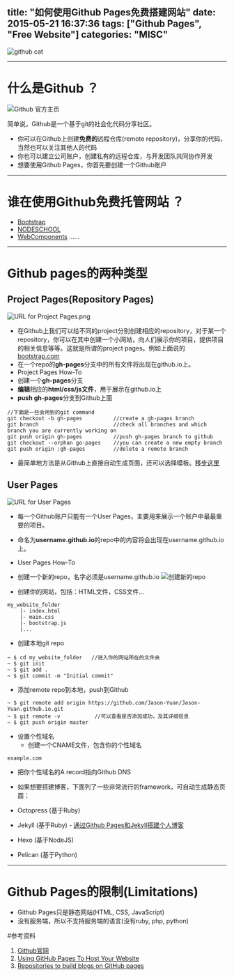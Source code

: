 title: "如何使用Github Pages免费搭建网站"
date: 2015-05-21 16:37:36
tags: ["Github Pages", "Free Website"]
categories: "MISC"
---

![github cat](http://i781.photobucket.com/albums/yy93/Jason__Yuan/424375-7f7a6a5949061599_zpscrjr1xfp.png)

<!-- more -->
***
# 什么是Github ？

![Github 官方主页](http://i781.photobucket.com/albums/yy93/Jason__Yuan/424375-014db44d0bb6f0f7_zpsexwsc3ui.png)

简单说，Github是一个基于git的社会化代码分享社区。
* 你可以在Github上创建**免费的**远程仓库(remote repository)，分享你的代码，当然也可以关注其他人的代码
* 你也可以建立公司账户，创建私有的远程仓库，与开发团队共同协作开发
* 想要使用Github Pages，你首先要创建一个Github账户

***

# 谁在使用Github免费托管网站 ？
* [Bootstrap](http://getbootstrap.com)
* [NODESCHOOL](http://nodeschool.io)
* [WebComponents](http://webcomponents.org)
......

***

# Github pages的两种类型
##  Project Pages(Repository Pages)

![URL for Project Pages.png](http://i781.photobucket.com/albums/yy93/Jason__Yuan/424375-e071f96267a1e69d_zpsewqfh7fn.png)

* 在Github上我们可以给不同的project分别创建相应的repository，对于某一个repository，你可以在其中创建一个小网站，向人们展示你的项目，提供项目的相关信息等等。这就是所谓的project pages。例如上面说的[bootstrap.com](http://getbootstrap.com)
* 在一个repo的**gh-pages**分支中的所有文件将出现在github.io上。
* Project Pages How-To
 * 创建一个**gh-pages**分支
 * **编辑**相应的**html/css/js文件**，用于展示在github.io上
 * **push gh-pages**分支到Github上面
```
//下面是一些会用到的git command
git checkout -b gh-pages          //create a gh-pages branch 
git branch                        //check all branches and which branch you are currently working on
git push origin gh-pages          //push gh-pages branch to github
git checkout --orphan go-pages    //you can create a new empty branch
git push origin :gh-pages         //delete a remote branch
```
* 最简单地方法是从Github上直接自动生成页面，还可以选择模板。[移步这里](https://help.github.com/articles/creating-pages-with-the-automatic-generator/)

## User Pages

![URL for User Pages](http://i781.photobucket.com/albums/yy93/Jason__Yuan/424375-9f56ef2d90636bf1_zps64yharth.png)

* 每一个Github账户只能有一个User Pages，主要用来展示一个账户中最最重要的项目。
* 命名为**username.github.io**的repo中的内容将会出现在username.github.io上。
* User Pages How-To
 * 创建一个新的repo，名字必须是username.github.io
![创建新的repo](http://i781.photobucket.com/albums/yy93/Jason__Yuan/424375-f4b4ec14803d7031_zpslghja8zm.png)

 * 创建你的网站，包括：HTML文件，CSS文件...
```
my_website_folder
    |- index.html
    |- main.css
    |- bootstrap.js
    |...
```
 * 创建本地git repo
```
~ $ cd my_website_folder   //进入你的网站所在的文件夹
~ $ git init
~ $ git add .
~ $ git commit -m "Initial commit"
```
 * 添加remote repo到本地，push到Github
```
~ $ git remote add origin https://github.com/Jason-Yuan/Jason-Yuan.github.io.git
~ $ git remote -v           //可以查看是否添加成功，及其详细信息
~ $ git push origin master
```
 * 设置个性域名
   * 创建一个CNAME文件，包含你的个性域名
```
example.com
```
   * 把你个性域名的A record指向Github DNS 
 
* 如果想要搭建博客，下面列了一些非常流行的framework，可自动生成静态页面：
 * Octopress (基于Ruby)
 * Jekyll (基于Ruby) - [通过Github Pages和Jekyll搭建个人博客](http://www.jianshu.com/p/3f355c7872d5)
 * Hexo (基于NodeJS)
 * Pelican (基于Python)

***

# Github Pages的限制(Limitations)
* Github Pages只是静态网站(HTML, CSS, JavaScript)
* 没有服务端，所以不支持服务端的语言(没有ruby, php, python)


#参考资料
1. [Github官网]()
2. [Using GitHub Pages To Host Your Website](http://blog.teamtreehouse.com/using-github-pages-to-host-your-website)
3. [Repositories to build blogs on GitHub pages](http://www.jianshu.com/p/48d58d16920d)